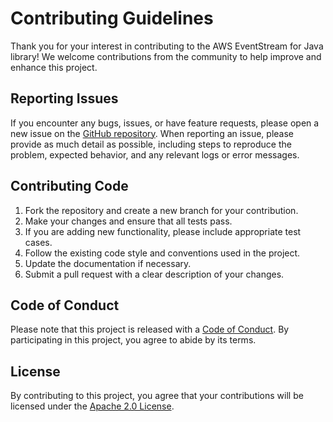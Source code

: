 # Contributing Guidelines

Thank you for your interest in contributing to the AWS EventStream for Java library! We welcome contributions from the community to help improve and enhance this project.

## Reporting Issues

If you encounter any bugs, issues, or have feature requests, please open a new issue on the [GitHub repository](https://github.com/awslabs/aws-eventstream-java/issues). When reporting an issue, please provide as much detail as possible, including steps to reproduce the problem, expected behavior, and any relevant logs or error messages.

## Contributing Code

1. Fork the repository and create a new branch for your contribution.
2. Make your changes and ensure that all tests pass.
3. If you are adding new functionality, please include appropriate test cases.
4. Follow the existing code style and conventions used in the project.
5. Update the documentation if necessary.
6. Submit a pull request with a clear description of your changes.

## Code of Conduct

Please note that this project is released with a [Code of Conduct](https://github.com/awslabs/aws-eventstream-java/blob/master/CODE_OF_CONDUCT.md). By participating in this project, you agree to abide by its terms.

## License

By contributing to this project, you agree that your contributions will be licensed under the [Apache 2.0 License](https://www.apache.org/licenses/LICENSE-2.0).
